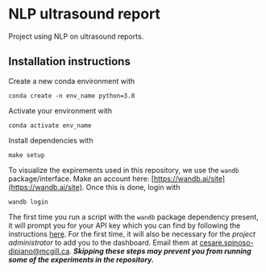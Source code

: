 # NLP ultrasound report
Project using NLP on ultrasound reports.

## Installation instructions
Create a new conda environment with
```
conda create -n env_name python=3.8
```

Activate your environment with
```
conda activate env_name
```

Install dependencies with

```
make setup
```

To visualize the expirements used in this repository, we use the `wandb` package/interface. Make an account here: [https://wandb.ai/site](https://wandb.ai/site). Once this is done, login with

```
wandb login
```

The first time you run a script with the `wandb` package dependency present, it will prompt you for your API key which you can find by following the instructions [here](https://docs.wandb.ai/quickstart). For the first time, it will also be necessary for the *project administrator* to add you to the dashboard. Email them at <cesare.spinoso-dipiano@mcgill.ca>. ***Skipping these steps may prevent you from running some of the experiments in the repository.***
